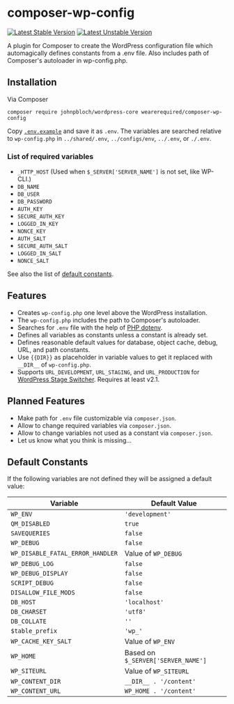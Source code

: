 # composer-wp-config

[![Latest Stable Version](https://poser.pugx.org/wearerequired/composer-wp-config/v/stable)](https://packagist.org/packages/wearerequired/composer-wp-config)
[![Latest Unstable Version](https://poser.pugx.org/wearerequired/composer-wp-config/v/unstable)](https://packagist.org/packages/wearerequired/composer-wp-config)

A plugin for Composer to create the WordPress configuration file which automagically defines constants from a .env file. Also includes path of Composer's autoloader in wp-config.php.

## Installation

Via Composer

```
composer require johnpbloch/wordpress-core wearerequired/composer-wp-config
```

Copy [`.env.example`](res/.env.example) and save it as `.env`. The variables are searched relative to `wp-config.php` in `../shared/.env`, `../configs/env`, `../.env`, or `./.env`.

### List of required variables

* `_HTTP_HOST` (Used when `$_SERVER['SERVER_NAME']` is not set, like WP-CLI.)
* `DB_NAME`
* `DB_USER`
* `DB_PASSWORD`
* `AUTH_KEY`
* `SECURE_AUTH_KEY`
* `LOGGED_IN_KEY`
* `NONCE_KEY`
* `AUTH_SALT`
* `SECURE_AUTH_SALT`
* `LOGGED_IN_SALT`
* `NONCE_SALT`

See also the list of [default constants](#default-constants).

## Features

* Creates `wp-config.php` one level above the WordPress installation.
* The `wp-config.php` includes the path to Composer's autoloader.
* Searches for `.env` file with the help of [PHP dotenv](https://github.com/vlucas/phpdotenv).
* Defines all variables as constants unless a constant is already set.
* Defines reasonable default values for database, object cache, debug, URL, and path constants.
* Use `{{DIR}}` as placeholder in variable values to get it replaced with `__DIR__` of `wp-config.php`.
* Supports `URL_DEVELOPMENT`, `URL_STAGING`, and `URL_PRODUCTION` for [WordPress Stage Switcher](https://github.com/roots/wp-stage-switcher). Requires at least v2.1.

## Planned Features

* Make path for `.env` file customizable via `composer.json`.
* Allow to change required variables via `composer.json`.
* Allow to change variables not used as a constant via `composer.json`.
* Let us know what you think is missing…

## Default Constants

If the following variables are not defined they will be assigned a default value:

| Variable | Default Value |
|--------------------|------------------------------------|
| `WP_ENV` | `'development'` |
| `QM_DISABLED` | `true` |
| `SAVEQUERIES` | `false` |
| `WP_DEBUG` | `false` |
| `WP_DISABLE_FATAL_ERROR_HANDLER` | Value of `WP_DEBUG` |
| `WP_DEBUG_LOG` | `false` |
| `WP_DEBUG_DISPLAY` | `false` |
| `SCRIPT_DEBUG` | `false` |
| `DISALLOW_FILE_MODS` | `false` |
| `DB_HOST` | `'localhost'` |
| `DB_CHARSET` | `'utf8'` |
| `DB_COLLATE` | `''` |
| `$table_prefix` | `'wp_'` |
| `WP_CACHE_KEY_SALT` | Value of `WP_ENV` |
| `WP_HOME` | Based on `$_SERVER['SERVER_NAME']` |
| `WP_SITEURL` |  Value of `WP_SITEURL` |
| `WP_CONTENT_DIR` | `__DIR__ . '/content'` |
| `WP_CONTENT_URL` | `WP_HOME . '/content'` |
